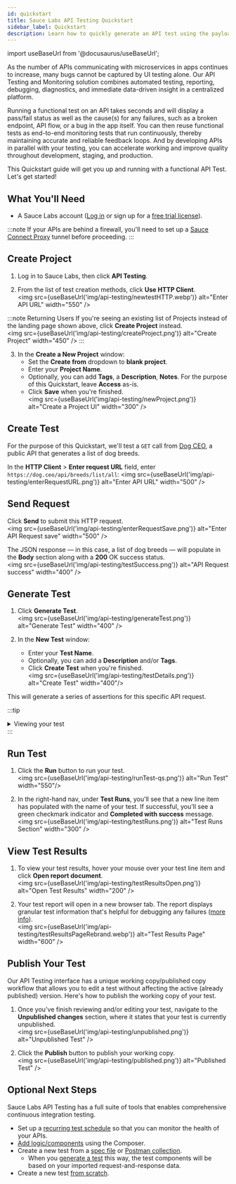 ```yaml
---
id: quickstart
title: Sauce Labs API Testing Quickstart
sidebar_label: Quickstart
description: Learn how to quickly generate an API test using the payload from an API call or from a specification file.
---
```


import useBaseUrl from '@docusaurus/useBaseUrl';

As the number of APIs communicating with microservices in apps continues to increase, many bugs cannot be captured by UI testing alone. Our API Testing and Monitoring solution combines automated testing, reporting, debugging, diagnostics, and immediate data-driven insight in a centralized platform.

Running a functional test on an API takes seconds and will display a pass/fail status as well as the cause(s) for any failures, such as a broken endpoint, API flow, or a bug in the app itself. You can then reuse functional tests as end-to-end monitoring tests that run continuously, thereby maintaining accurate and reliable feedback loops. And by developing APIs in parallel with your testing, you can accelerate working and improve quality throughout development, staging, and production.

This Quickstart guide will get you up and running with a functional API Test. Let's get started!

## What You'll Need

- A Sauce Labs account ([Log in](https://accounts.saucelabs.com/am/XUI/#login/) or sign up for a [free trial license](https://saucelabs.com/sign-up)).

:::note
If your APIs are behind a firewall, you'll need to set up a [Sauce Connect Proxy](/api-testing/sauce-connect) tunnel before proceeding.
:::

## Create Project

1. Log in to Sauce Labs, then click **API Testing**.

2. From the list of test creation methods, click **Use HTTP Client**.<br/><img src={useBaseUrl('img/api-testing/newtestHTTP.webp')} alt="Enter API URL" width="550" />

:::note Returning Users
If you're seeing an existing list of Projects instead of the landing page shown above, click **Create Project** instead.<br/><img src={useBaseUrl('img/api-testing/createProject.png')} alt="Create Project" width="450" />
:::

3. In the **Create a New Project** window:
   - Set the **Create from** dropdown to **blank project**.
   - Enter your **Project Name**.
   - Optionally, you can add **Tags**, a **Description**, **Notes**. For the purpose of this Quickstart, leave **Access** as-is.
   - Click **Save** when you're finished. <br/><img src={useBaseUrl('img/api-testing/newProject.png')} alt="Create a Project UI" width="300" />

## Create Test

For the purpose of this Quickstart, we'll test a `GET` call from [Dog CEO](https://dog.ceo/dog-api/documentation/), a public API that generates a list of dog breeds.

In the **HTTP Client** > **Enter request URL** field, enter `https://dog.ceo/api/breeds/list/all`:
<img src={useBaseUrl('img/api-testing/enterRequestURL.png')} alt="Enter API URL" width="500" />

## Send Request

Click **Send** to submit this HTTP request.<br/><img src={useBaseUrl('img/api-testing/enterRequestSave.png')} alt="Enter API Request save" width="500" />

The JSON response &#8212; in this case, a list of dog breeds &#8212; will populate in the **Body** section along with a **200** OK success status.<br/><img src={useBaseUrl('img/api-testing/testSuccess.png')} alt="API Request success" width="400" />

## Generate Test

1. Click **Generate Test**.<br/><img src={useBaseUrl('img/api-testing/generateTest.png')} alt="Generate Test" width="400" />

2. In the **New Test** window:
   - Enter your **Test Name**.
   - Optionally, you can add a **Description** and/or **Tags**.
   - Click **Create Test** when you're finished.<br/><img src={useBaseUrl('img/api-testing/testDetails.png')} alt="Create Test" width="400"/>

This will generate a series of assertions for this specific API request.

:::tip

<details><summary>Viewing your test</summary>

**Visual** view shows your test as UI components:<br/><img src={useBaseUrl('img/api-testing/testVisual.png')} alt="Sample Test Visual View"/>

**Code** view displays it as code:<br/><img src={useBaseUrl('img/api-testing/testCode.webp')} alt="Sample Test Code View"/>

</details>
:::

## Run Test

1. Click the **Run** button to run your test.<br/><img src={useBaseUrl('img/api-testing/runTest-qs.png')} alt="Run Test" width="550"/>

1. In the right-hand nav, under **Test Runs**, you'll see that a new line item has populated with the name of your test. If successful, you'll see a green checkmark indicator and **Completed with success** message.<br/><img src={useBaseUrl('img/api-testing/testRuns.png')} alt="Test Runs Section" width="300" />

## View Test Results

1. To view your test results, hover your mouse over your test line item and click **Open report document**.<br/><img src={useBaseUrl('img/api-testing/testResultsOpen.png')} alt="Open Test Results" width="200" />

1. Your test report will open in a new browser tab. The report displays granular test information that's helpful for debugging any failures ([more info](/api-testing/project-dashboard/#test-outcome-report)).<br/><img src={useBaseUrl('img/api-testing/testResultsPageRebrand.webp')} alt="Test Results Page" width="600" />

## Publish Your Test

Our API Testing interface has a unique working copy/published copy workflow that allows you to edit a test without affecting the active (already published) version. Here's how to publish the working copy of your test.

1. Once you've finish reviewing and/or editing your test, navigate to the **Unpublished changes** section, where it states that your test is currently unpublished.<br/><img src={useBaseUrl('img/api-testing/unpublished.png')} alt="Unpublished Test" />

2. Click the **Publish** button to publish your working copy.<br/><img src={useBaseUrl('img/api-testing/published.png')} alt="Published Test" />

## Optional Next Steps

Sauce Labs API Testing has a full suite of tools that enables comprehensive continuous integration testing.

- Set up a [recurring test schedule](/api-testing/schedule-test) so that you can monitor the health of your APIs.
- [Add logic/components](/api-testing/composer/) using the Composer.
- Create a new test from a [spec file](/api-testing/build-from-spec) or [Postman collection](/api-testing/import-postman-collection).
  - When you [generate a test](#generate-test) this way, the test components will be based on your imported request-and-response data.
- Create a new test [from scratch](/api-testing/composer/).
